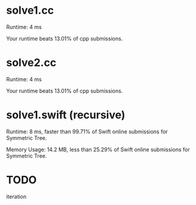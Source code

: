 # solve1.cc

Runtime: 4 ms

Your runtime beats 13.01% of cpp submissions.

# solve2.cc

Runtime: 4 ms

Your runtime beats 13.01% of cpp submissions.

# solve1.swift (recursive)

Runtime: 8 ms, faster than 99.71% of Swift online submissions for Symmetric Tree.

Memory Usage: 14.2 MB, less than 25.29% of Swift online submissions for Symmetric Tree.

# TODO

iteration

